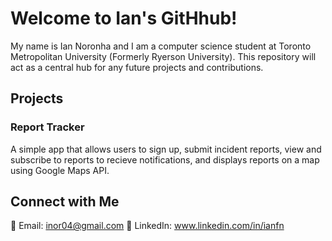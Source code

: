 # Welcome to Ian's GitHhub!

My name is Ian Noronha and I am a computer science student at Toronto Metropolitan University (Formerly Ryerson University).
This repository will act as a central hub for any future projects and contributions.

## Projects

### Report Tracker
A simple app that allows users to sign up, submit incident reports, view and subscribe to reports to recieve notifications, and displays reports on a map using Google Maps API.


## Connect with Me
📧 Email: inor04@gmail.com
💼 LinkedIn: www.linkedin.com/in/ianfn
